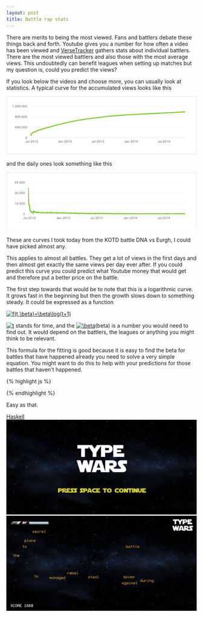 ```yaml
---
layout: post
title: Battle rap stats
---
```


There are merits to being the most viewed. Fans and battlers debate these things back and forth. Youtube gives you a number for how often a video has been viewed and [VerseTracker](http://www.versetracker.com) gathers stats about individual battlers. There are the most viewed battlers and also those with the most average views. This undoubtedly can benefit leagues when setting up matches but my question is, could you predict the views?

If you look below the videos and choose more, you can usually look at statistics. A typical curve for the accumulated views looks like this

<img src="../images/dnaeurghtotal.png">

and the daily ones look something like this

<img src="../images/dnaeurghdaily.png">

These are curves I took today from the KOTD battle DNA vs Eurgh, I could have picked almost any.

This applies to almost all battles. They get a lot of views in the first days and then almost get exactly the same views per day ever after. If you could predict this curve you could predict what Youtube money that would get and therefore put a better price on the battle.

The first step towards that would be to note that this is a logarithmic curve. It grows fast in the beginning but then the growth slows down to something steady. It could be expressed as a function

<a href="http://www.codecogs.com/eqnedit.php?latex=f(t,\beta)=\beta\log(t&plus;1)" target="_blank"><img src="http://latex.codecogs.com/gif.latex?f(t,\beta)=\beta\log(t&plus;1)" title="f(t,\beta)=\beta\log(t+1)" /></a>

<a href="http://www.codecogs.com/eqnedit.php?latex=t" target="_blank"><img src="http://latex.codecogs.com/gif.latex?t" title="t" /></a> stands for time, and the <a href="http://www.codecogs.com/eqnedit.php?latex=\beta" target="_blank"><img src="http://latex.codecogs.com/gif.latex?\beta" title="\beta" /></a>(beta) is a number you would need to find out. It would depend on the battlers, the leagues or anything you might think to be relevant.

This formula for the fitting is good because it is easy to find the beta for battles that have happened already you need to solve a very simple equation. You might want to do this to help with your predictions for those battles that haven't happened.

{% highlight js %}


{% endhighlight %}

Easy as that.

[Haskell](http://www.haskell.org/haskellwiki/Haskell)
<img src="../images/twfront.png">
<img src="../images/twgame.png">
<style type="text/css">
	img {
		max-width:100%;
	}
	
</style>

